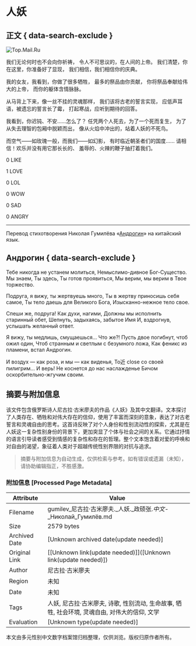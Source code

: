 # 人妖

## 正文 { data-search-exclude }


![Top.Mail.Ru](https://top-fwz1.mail.ru/counter?id=2821912;js=na)

我们无论何时也不会向你祈祷， 令人不可思议的，在人间的上帝。 我们清楚，你在这里，你准备好了显现， 我们相信，我们相信你的庆典。

我的女友，我看到，你做了很多牺牲， 最多的祭品由你贡献， 你将祭品奉献给伟大的上帝， 而你的躯体含情脉脉。

从马背上下来，像一丝不挂的灵魂那样， 我们该将古老的誓言实现， 应低声耳语，被遗忘的誓言长了霉， 打起寒战，应听到期待的回答。

我看到，你迟钝、不安……怎么了？ 任凭两个人死去，为了一个死而复生， 为了从失去理智的包厢中脱颖而出， 像从火焰中冲出的，站着人妖的不死鸟。

而空气——如玫瑰一般，而我们——如幻影， 有时临近朝圣者们的国度…… 请相信！欢乐并没有用它那长长的、 羞辱的、火辣的鞭子抽打着我们。

0 LIKE

1 LOVE

0 LOL

0 WOW

0 SAD

0 ANGRY

---

Перевод стихотворения Николая Гумилёва «[Андрогин](/verses/416)» на китайский язык.

## Андрогин { data-search-exclude }

Тебе никогда не устанем молиться, Немыслимо-дивное Бог-Существо. Мы знаем, Ты здесь, Ты готов проявиться, Мы верим, мы верим в Твое торжество.

Подруга, я вижу, ты жертвуешь много, Ты в жертву приносишь себя самое, Ты тело даешь для Великого Бога, Изысканно-нежное тело свое.

Спеши же, подруга! Как духи, нагими, Должны мы исполнить старинный обет, Шепнуть, задыхаясь, забытое Имя И, вздрогнув, услышать желанный ответ.

Я вижу, ты медлишь, смущаешься… Что же?! Пусть двое погибнут, чтоб ожил один, Чтоб странным и светлым с безумного ложа, Как феникс из пламени, встал Андрогин.

И воздух — как роза, и мы — как виденья, То近 close со своей пилигрим… И верь! Не коснется до нас наслажденье Бичом оскорбительно-жгучим своим.
<!-- tcd_original_link https://gumilev.ru/languages/1153 -->


## 摘要与附加信息

<!-- tcd_abstract -->
该文件包含俄罗斯诗人尼古拉·古米廖夫的作品《人妖》及其中文翻译。文本探讨了人类存在、牺牲和对伟大存在的信仰，使用了丰富而深刻的意象，表达了对古老誓言和灵魂自由的思考。这首诗反映了对个人身份和性别流动性的探索，尤其是在人妖这一复杂性别身份的背景下，更加突显了个体与社会之间的关系。它通过抒情的语言引导读者感受到情感的复杂性和存在的哲理。整个文本饱含着对爱的呼唤和对自由的渴望，象征着人类对于超越传统性别界限的对抗与追求。
<!-- tcd_abstract_end -->

> 摘要与附加信息为自动生成，仅供检索与参考。如有错误或遗漏（未知），请协助编辑指正，不胜感激。

### 附加信息 [Processed Page Metadata]

| Attribute       | Value                                  |
|-----------------|----------------------------------------|
| Filename        | gumilev_尼古拉·古米廖夫._人妖._政硕张._中文_-_Николай_Гумилёв.md                             |
| Size            | 2579 bytes                           |
| Archived Date   | [Unknown archived date(update needed)]                             |
| Original Link   | [[Unknown link(update needed)]]([Unknown link(update needed)])                       |
| Author          | 尼古拉·古米廖夫                               |
| Region          | 未知                               |
| Date            | 未知                                 |
| Tags            | 人妖, 尼古拉·古米廖夫, 诗歌, 性别流动, 生命故事, 牺牲, 社会环境, 灵魂自由, 对伟大的信仰, 文学                                 |
| Evaluation            | [Unknown type(update needed)]                                 |
<!-- tcd_table_end -->

本文由多元性别中文数字档案馆归档整理，仅供浏览。版权归原作者所有。
